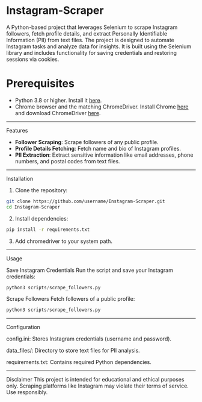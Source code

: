 # Instagram-Scraper

A Python-based project that leverages Selenium to scrape Instagram followers, fetch profile details, and extract Personally Identifiable Information (PII) from text files. The project is designed to automate Instagram tasks and analyze data for insights. It is built using the Selenium library and includes functionality for saving credentials and restoring sessions via cookies.

# Prerequisites

- Python 3.8 or higher. Install it [here](https://www.python.org/downloads/).
- Chrome browser and the matching ChromeDriver. Install Chrome [here](https://www.google.com/chrome/) and download ChromeDriver [here](https://sites.google.com/chromium.org/driver/).


---

Features

- **Follower Scraping**: Scrape followers of any public profile.
- **Profile Details Fetching**: Fetch name and bio of Instagram profiles.
- **PII Extraction**: Extract sensitive information like email addresses, phone numbers, and postal codes from text files.

---

Installation

1. Clone the repository:

```bash
git clone https://github.com/username/Instagram-Scraper.git
cd Instagram-Scraper
```


2. Install dependencies:

```bash
pip install -r requirements.txt
```


3. Add chromedriver to your system path.

---

Usage

Save Instagram Credentials
Run the script and save your Instagram credentials:

```python
python3 scripts/scrape_followers.py
```


Scrape Followers
Fetch followers of a public profile:

```python
python3 scripts/scrape_followers.py
```


---

Configuration

config.ini: Stores Instagram credentials (username and password).

data_files/: Directory to store text files for PII analysis.

requirements.txt: Contains required Python dependencies.

---

Disclaimer
This project is intended for educational and ethical purposes only. Scraping platforms like Instagram may violate their terms of service. Use responsibly.
